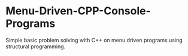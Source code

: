 # Menu-Driven-CPP-Console-Programs
Simple basic problem solving with C++ on menu driven programs using structural programming.
